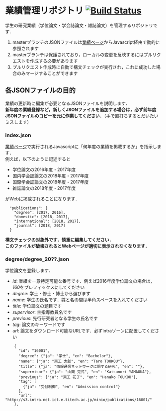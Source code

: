# 業績管理リポジトリ [![Build Status](https://travis-ci.org/yamaoka-kitaguchi-lab/publications.svg?branch=master)](https://travis-ci.org/yamaoka-kitaguchi-lab/publications.svg?branch=master)
学生の研究業績（学位論文・学会誌論文・雑誌論文）を管理するリポジトリです．
1. masterブランチのJSONファイルは[業績ページ](https://www.net.ict.e.titech.ac.jp/publications/)からJavascript経由で動的に参照されます
1. masterブランチは保護されており，ローカルの変更を反映するにはプルリクエストを作成する必要があります
1. プルリクエスト作成時に自動で構文チェックが実行され，これに成功した場合のみマージすることができます

## 各JSONファイルの目的
業績の更新時に編集が必要となるJSONファイルを説明します．  
**新年度の業績登録など，新しくJSONファイルを追加する場合は，必ず前年度JSONファイルのコピーを元に作業してください．**（手で直打ちするとだいたいミスします）

### index.json
[業績ページ](https://www.net.ict.e.titech.ac.jp/publications/)で実行されるJavascriptに「何年度の業績を掲載するか」を指示します．  
例えば，以下のように記述すると

- 学位論文の2016年度・2017年度
- 国内学会誌論文の2018年度・2017年度
- 国際学会誌論文の2018年度・2017年度
- 雑誌論文の2018年度・2017年度

がWebに掲載されることになります．  

```
  "publications": {
    "degree": [2017, 2016],
    "domestic": [2018, 2017],
    "international": [2018, 2017],
    "journal": [2018, 2017]
  }
```

**構文チェックの対象外です．慎重に編集してください．**  
**このファイルが破壊されるとWebページが適切に表示されなくなります．**

### degree/degree_20??.json
学位論文を登録します．  

- *id*: 業績を一意特定可能な番号です．例えば2016年度学位論文の場合は，*160*をプレフィックスにしてください
- *degree*: 学士・修士・博士から選びます
- *name*: 学生の氏名です．姓と名の間は半角スペースを入れてください
- *title*: 学位論文の題目です
- *supervisor*: 主指導教員名です
- *previous*: 先行研究者となる学生の氏名です
- *tag*: 論文のキーワードです
- *url*: 論文をダウンロード可能なURLです．必ずintraゾーンに配置してください

```
    {
      "id": "16001",
      "degree": {"ja": "学士", "en": "Bachelor"},
      "name": {"ja": "東工 太郎", "en": "Taro TOUKOU"},
      "title": {"ja": "情報通信ネットワークに関する研究", "en": ""},
      "supervisor": {"ja": "山岡 克式", "en": "Katsunori YAMAOKA"},
      "previous": {"ja": "東工 花子", "en": "Hanako TOUKOU"},
      "tag": [
        {"ja": "受付制御", "en": "Admission control"}
      ],
      "url": "http://s3.intra.net.ict.e.titech.ac.jp/minio/publications/16001/"
    },
```
